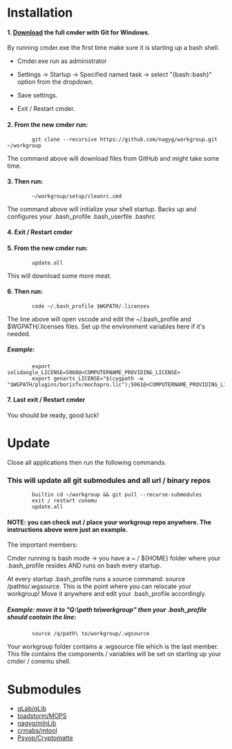 Installation
============

#### 1. [Download](https://cmder.net) the full cmder with Git for Windows. 

 By running cmder.exe the first time make sure it is starting up a bash shell.
 
 - Cmder.exe run as administrator 

 - Settings -> Startup -> Specified named task -> select "{bash::bash}" option from the dropdown.
 
 - Save settings.
 
 - Exit / Restart cmder.
 
#### 2. From the new cmder run:
            git clone --recursive https://github.com/nagyg/workgroup.git ~/workgroup
            
The command above will download files from GitHub and might take some time.

#### 3. Then run:
            ~/workgroup/setup/cleanrc.cmd

The command above will initialize your shell startup. Backs up and configures your .bash_profile .bash_userfile .bashrc

#### 4. Exit / Restart cmder
#### 5. From the new cmder run:
            update.all
            
This will download some more meat.

#### 6. Then run: 
            code ~/.bash_profile $WGPATH/.licenses
            
The line above will open vscode and edit the ~/.bash_profile and $WGPATH/.licenses files. 
Set up the environment variables here if it's needed.

##### Example:
            export solidangle_LICENSE=5060@<COMPUTERNAME_PROVIDING_LICENSE>
            export genarts_LICENSE="$(cygpath -w "$WGPATH/plugins/borisfx/mochapro.lic");5061@<COMPUTERNAME_PROVIDING_LICENSE>"

#### 7. Last exit / Restart cmder

You should be ready, good luck!

Update
======
Close all applications then run the following commands.
### This will update all git submodules and all url / binary repos
            builtin cd ~/workgroup && git pull --recurse-submodules
            exit / restart conemu
            update.all
            
#### NOTE: you can check out / place your workgroup repo anywhere. The instructions above were just an example.

The important members: 

Cmder running is bash mode -> you have a ~ / ${HOME} folder where your .bash_profile resides AND runs on bash every startup.

At every startup .bash_profile runs a source command: source /pathto/.wgsource.
This is the point where you can relocate your workgroup! Move it anywhere and edit your .bash_profile accordingly.

##### Example: move it to "Q:\path to\workgroup" then your .bash_profile should contain the line:
            source /q/path\ to/workgroup/.wgsource

Your workgroup folder contains a .wgsource file which is the last member. 
This file contains the components / variables will be set on starting up your cmder / conemu shell.

Submodules
==========
 - [qLab/qLib](https://github.com/qLab/qLib)
 - [toadstorm/MOPS](https://github.com/toadstorm/MOPS)
 - [nagyg/mlnLib](https://github.com/nagyg/mlnLib)
 - [crmabs/mtool](https://github.com/crmabs/mtool)
 - [Psyop/Cryptomatte](https://github.com/Psyop/Cryptomatte)
